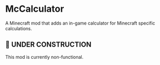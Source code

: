 # McCalculator

A Minecraft mod that adds an in-game calculator for Minecraft specific calculations.

## **🚧 UNDER CONSTRUCTION**
This mod is currently non-functional.